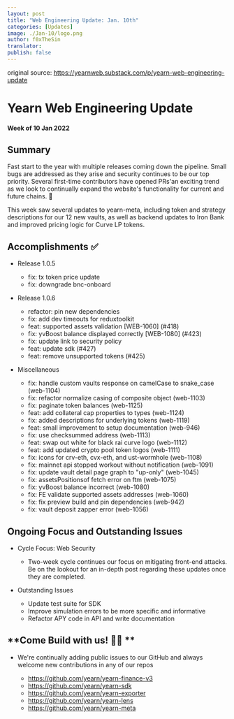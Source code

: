 ```yaml
---
layout: post
title: "Web Engineering Update: Jan. 10th"
categories: [Updates]
image: ./Jan-10/logo.png
author: f0xTheSin
translator:
publish: false
---
```


original source: https://yearnweb.substack.com/p/yearn-web-engineering-update

# Yearn Web Engineering Update

#### Week of 10 Jan 2022

## Summary

Fast start to the year with multiple releases coming down the pipeline. Small bugs are addressed as they arise and security continues to be our top priority. Several first-time contributors have opened PRs'an exciting trend as we look to continually expand the website's functionality for current and future chains. 🚀

This week saw several updates to yearn-meta, including token and strategy descriptions for our 12 new vaults, as well as backend updates to Iron Bank and improved pricing logic for Curve LP tokens.

## Accomplishments ✅

- Release 1.0.5

  - fix: tx token price update
  - fix: downgrade bnc-onboard

- Release 1.0.6

  - refactor: pin new dependencies
  - fix: add dev timeouts for reduxtoolkit
  - feat: supported assets validation \[WEB-1060\] (#418)
  - fix: yvBoost balance displayed correctly \[WEB-1080\] (#423)
  - fix: update link to security policy
  - feat: update sdk (#427)
  - feat: remove unsupported tokens (#425)

- Miscellaneous

  - fix: handle custom vaults response on camelCase to snake_case (web-1104)
  - fix: refactor normalize casing of composite object (web-1103)
  - fix: paginate token balances (web-1125)
  - feat: add collateral cap properties to types (web-1124)
  - fix: added descriptions for underlying tokens (web-1119)
  - feat: small improvement to setup documentation (web-946)
  - fix: use checksummed address (web-1113)
  - feat: swap out white for black rai curve logo (web-1112)
  - feat: add updated crypto pool token logos (web-1111)
  - fix: icons for crv-eth, cvx-eth, and ust-wormhole (web-1108)
  - fix: mainnet api stopped workout without notification (web-1091)
  - fix: update vault detail page graph to "up-only" (web-1045)
  - fix: assetsPositionsof fetch error on ftm (web-1075)
  - fix: yvBoost balance incorrect (web-1080)
  - fix: FE validate supported assets addresses (web-1060)
  - fix: fix preview build and pin dependencies (web-942)
  - fix: vault deposit zapper error (web-1056)

## Ongoing Focus and Outstanding Issues

- Cycle Focus: Web Security

  - Two-week cycle continues our focus on mitigating front-end attacks. Be on the lookout for an in-depth post regarding these updates once they are completed.

- Outstanding Issues

  - Update test suite for SDK
  - Improve simulation errors to be more specific and informative
  - Refactor APY code in API and write documentation

## **Come Build with us! :man_mechanic: **

- We're continually adding public issues to our GitHub and always welcome new contributions in any of our repos

  - https://github.com/yearn/yearn-finance-v3
  - https://github.com/yearn/yearn-sdk
  - https://github.com/yearn/yearn-exporter
  - https://github.com/yearn/yearn-lens
  - https://github.com/yearn/yearn-meta
